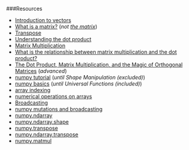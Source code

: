 ###Resources

*   [Introduction to vectors](/rltoken/C05mTOfKzZgz_AVSosNKIw "Introduction to vectors")
*   [What is a matrix?](/rltoken/vLe4BBPfmLXy2s_Idqo87w "What is a matrix?") (_not [the matrix](/rltoken/Zad2ReJ9SU4IuQ3ZX986qw "the matrix")_)
*   [Transpose](/rltoken/xHWwQjqH9tgEcskvFQaV7A "Transpose")
*   [Understanding the dot product](/rltoken/2tYcOFY35stXjd0nhTpgFA "Understanding the dot product")
*   [Matrix Multiplication](/rltoken/pV4znghCxaXAAny4Ou-cNw "Matrix Multiplication")
*   [What is the relationship between matrix multiplication and the dot product?](/rltoken/ih50DhE4FvilyItYPo1x5A "What is the relationship between matrix multiplication and the dot product?")
*   [The Dot Product, Matrix Multiplication, and the Magic of Orthogonal Matrices](/rltoken/DnAvjbmojZutluWV9OJVOg "The Dot Product, Matrix Multiplication, and the Magic of Orthogonal Matrices") (_advanced_)
*   [numpy tutorial](/rltoken/2-fqpyvW9IW4o6-haKMSYg "numpy tutorial") (_until Shape Manipulation (excluded)_)
*   [numpy basics](/rltoken/L8RdIDGi3GGO-_erGcMORg "numpy basics") (_until Universal Functions (included)_)
*   [array indexing](/rltoken/aP6pS5OhR5TLg9ZB9AkSiw "array indexing")
*   [numerical operations on arrays](/rltoken/slRzAgt6aom5-Nj5XSdUcQ "numerical operations on arrays")
*   [Broadcasting](/rltoken/YUBx0kFSoo0VjpMvNSSeTA "Broadcasting")
*   [numpy mutations and broadcasting](/rltoken/Q1zmx6sv0mGuSTULk21tDQ "numpy mutations and broadcasting")
*   [numpy.ndarray](/rltoken/QwlSVWZcJNeGHmgPJMNtHg "numpy.ndarray")
*   [numpy.ndarray.shape](/rltoken/wBmTVyayvO4hHbyT6wpt0g "numpy.ndarray.shape")
*   [numpy.transpose](/rltoken/CjhOjEskwH6I4Dn0o4hEKQ "numpy.transpose")
*   [numpy.ndarray.transpose](/rltoken/Gvv3Vg0FNGqoiRFbxysAhw "numpy.ndarray.transpose")
*   [numpy.matmul](/rltoken/FTlhWAtYT2qnWF6yqOJlEw "numpy.matmul")
